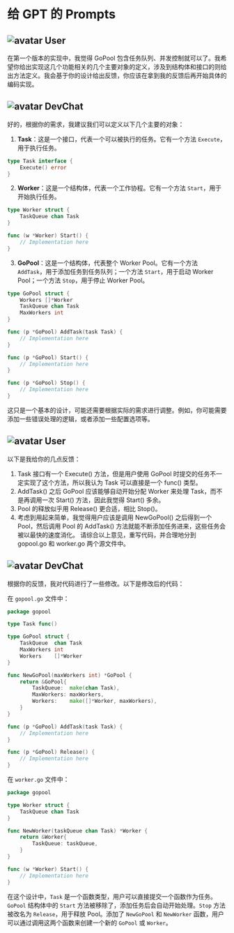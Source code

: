 # 给 GPT 的 Prompts

## ![avatar](../../assets/icons/avatar_user.svg) **User**

在第一个版本的实现中，我觉得 GoPool 包含任务队列、并发控制就可以了。我希望你给出实现这几个功能相关的几个主要对象的定义，涉及到结构体和接口的则给出方法定义。我会基于你的设计给出反馈，你应该在拿到我的反馈后再开始具体的编码实现。

## ![avatar](../../assets/icons/avatar_devchat.svg) **DevChat**

好的，根据你的需求，我建议我们可以定义以下几个主要的对象：

1. **Task**：这是一个接口，代表一个可以被执行的任务。它有一个方法 `Execute`，用于执行任务。

```go
type Task interface {
    Execute() error
}
```

2. **Worker**：这是一个结构体，代表一个工作协程。它有一个方法 `Start`，用于开始执行任务。

```go
type Worker struct {
    TaskQueue chan Task
}

func (w *Worker) Start() {
    // Implementation here
}
```

3. **GoPool**：这是一个结构体，代表整个 Worker Pool。它有一个方法 `AddTask`，用于添加任务到任务队列；一个方法 `Start`，用于启动 Worker Pool；一个方法 `Stop`，用于停止 Worker Pool。

```go
type GoPool struct {
    Workers []*Worker
    TaskQueue chan Task
    MaxWorkers int
}

func (p *GoPool) AddTask(task Task) {
    // Implementation here
}

func (p *GoPool) Start() {
    // Implementation here
}

func (p *GoPool) Stop() {
    // Implementation here
}
```

这只是一个基本的设计，可能还需要根据实际的需求进行调整。例如，你可能需要添加一些错误处理的逻辑，或者添加一些配置选项等。

## ![avatar](../../assets/icons/avatar_user.svg) **User**

以下是我给你的几点反馈：
1. Task 接口有一个 Execute() 方法，但是用户使用 GoPool 时提交的任务不一定实现了这个方法，所以我认为 Task 可以直接是一个 func() 类型。
2. AddTask() 之后 GoPool 应该能够自动开始分配 Worker 来处理 Task，而不是再调用一次 Start() 方法，因此我觉得 Start() 多余。
3. Pool 的释放似乎用 Release() 更合适，相比 Stop()。
4. 考虑到用起来简单，我觉得用户应该是调用 NewGoPool() 之后得到一个 Pool，然后调用 Pool 的 AddTask() 方法就能不断添加任务进来，这些任务会被以最快的速度消化。
请综合以上意见，重写代码，并合理地分到 gopool.go 和 worker.go 两个源文件中。

## ![avatar](../../assets/icons/avatar_devchat.svg) **DevChat**

根据你的反馈，我对代码进行了一些修改。以下是修改后的代码：

在 `gopool.go` 文件中：

```go
package gopool

type Task func()

type GoPool struct {
    TaskQueue  chan Task
    MaxWorkers int
    Workers    []*Worker
}

func NewGoPool(maxWorkers int) *GoPool {
    return &GoPool{
        TaskQueue:  make(chan Task),
        MaxWorkers: maxWorkers,
        Workers:    make([]*Worker, maxWorkers),
    }
}

func (p *GoPool) AddTask(task Task) {
    // Implementation here
}

func (p *GoPool) Release() {
    // Implementation here
}
```

在 `worker.go` 文件中：

```go
package gopool

type Worker struct {
    TaskQueue chan Task
}

func NewWorker(taskQueue chan Task) *Worker {
    return &Worker{
        TaskQueue: taskQueue,
    }
}

func (w *Worker) Start() {
    // Implementation here
}
```

在这个设计中，`Task` 是一个函数类型，用户可以直接提交一个函数作为任务。`GoPool` 结构体中的 `Start` 方法被移除了，添加任务后会自动开始处理。`Stop` 方法被改名为 `Release`，用于释放 Pool。添加了 `NewGoPool` 和 `NewWorker` 函数，用户可以通过调用这两个函数来创建一个新的 `GoPool` 或 `Worker`。
